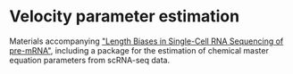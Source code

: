 # Velocity parameter estimation

Materials accompanying ["Length Biases in Single-Cell RNA Sequencing of pre-mRNA"](https://www.biorxiv.org/content/10.1101/2021.07.30.454514v1), including a package for the estimation of chemical master equation parameters from scRNA-seq data.

